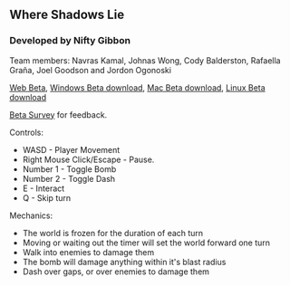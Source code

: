 ## Where Shadows Lie

### Developed by Nifty Gibbon 
Team members: Navras Kamal, Johnas Wong, Cody Balderston, Rafaella Graña, Joel Goodson and Jordon Ogonoski

[Web Beta](/Where-Shadows-Lie/index.html), [Windows Beta download](Windows.zip), [Mac Beta download](Mac.zip), [Linux Beta download](Linux.zip) 

[Beta Survey](https://docs.google.com/forms/d/e/1FAIpQLSekGYjYwfw56Igb0LpmNZ1XYzRhB4KtqJw63D2Yx3Yzf9Hwfg/viewform?usp=sf_link) for feedback.


Controls:

* WASD - Player Movement
* Right Mouse Click/Escape - Pause.
* Number 1 - Toggle Bomb
* Number 2 - Toggle Dash
* E - Interact
* Q - Skip turn


Mechanics:

* The world is frozen for the duration of each turn
* Moving or waiting out the timer will set the world forward one turn
* Walk into enemies to damage them
* The bomb will damage anything within it's blast radius
* Dash over gaps, or over enemies to damage them
